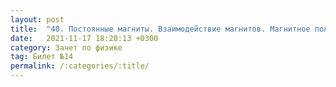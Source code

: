 ```yaml
---
layout: post
title:  "40. Постоянные магниты. Взаимодействие магнитов. Магнитное поле Земли. Взаимодействие проводников с током. Правило левой руки"
date:   2021-11-17 18:20:13 +0300
category: Зачет по физике 
tag: Билет №14
permalink: /:categories/:title/
---
```

